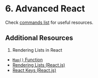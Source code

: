 # 6. Advanced React
Check [commands list](../5.%20React%20Basics/commands.md) for useful resources.

## Additional Resources

1. Rendering Lists in React
- [`Map()` Function](https://developer.mozilla.org/en-US/docs/Web/JavaScript/Reference/Global_Objects/Array/map)
- [Rendering Lists (React.js)](https://beta.reactjs.org/learn/rendering-lists#rendering-data-from-arrays)
- [React Keys (React.js)](https://beta.reactjs.org/learn/rendering-lists#where-to-get-your-key)